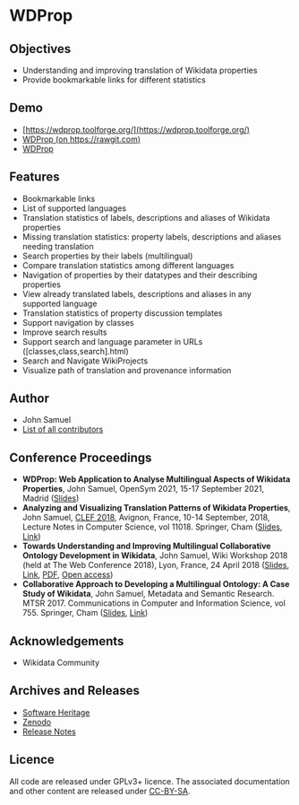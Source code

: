 # WDProp 

## Objectives
* Understanding and improving translation of Wikidata properties
* Provide bookmarkable links for different statistics

## Demo
* [https://wdprop.toolforge.org/](https://wdprop.toolforge.org/)
* [WDProp (on https://rawgit.com)](https://rawgit.com/johnsamuelwrites/wdprop/master/index.html)
* [WDProp](http://johnsamuel.info/wdprop/index.html)

## Features
* Bookmarkable links
* List of supported languages
* Translation statistics of labels, descriptions and aliases of Wikidata properties
* Missing translation statistics: property labels, descriptions and aliases needing translation
* Search properties by their labels (multilingual)
* Compare translation statistics among different languages
* Navigation of properties by their datatypes and their describing properties
* View already translated labels, descriptions and aliases in any supported language
* Translation statistics of property discussion templates
* Support navigation by classes
* Improve search results
* Support search and language parameter in URLs ([classes,class,search].html)
* Search and Navigate WikiProjects
* Visualize path of translation and provenance information

## Author
* John Samuel
* [List of all contributors](https://github.com/johnsamuelwrites/wdprop/graphs/contributors)

## Conference Proceedings
* **WDProp: Web Application to Analyse Multilingual Aspects of Wikidata Properties**, John Samuel, OpenSym 2021, 15-17 September 2021, Madrid ([Slides](https://figshare.com/articles/presentation/WDProp_Web_Application_to_Analyse_Multilingual_Aspects_of_Wikidata_Properties/16641502))
* **Analyzing and Visualizing Translation Patterns of Wikidata Properties**, John Samuel, [CLEF 2018](http://clef2018.clef-initiative.eu/index.php?page=Pages/accepted_papers.html"), Avignon, France, 10-14 September, 2018, Lecture Notes in Computer Science, vol 11018. Springer, Cham ([Slides](https://figshare.com/articles/presentation/Analyzing_and_Visualizing_Translation_Patterns_of_Wikidata_Properties/7067510), [Link](https://link.springer.com/chapter/10.1007%2F978-3-319-98932-7_12))
* **Towards Understanding and Improving Multilingual Collaborative Ontology Development in Wikidata**, John Samuel, Wiki Workshop 2018 (held at The Web Conference 2018), Lyon, France, 24 April 2018 ([Slides](https://figshare.com/articles/Towards_Understanding_and_Improving_Multilingual_Collaborative_Ontology_Development_in_Wikidata/6171080), [Link](http://wikiworkshop.org/2018/#papers), [PDF](http://wikiworkshop.org/2018/papers/wikiworkshop2018_paper_12.pdf), [Open access](https://doi.org/10.5281/zenodo.1219239))
* **Collaborative Approach to Developing a Multilingual Ontology: A Case Study of Wikidata**, John Samuel, Metadata and Semantic Research. MTSR 2017. Communications in Computer and Information Science, vol 755. Springer, Cham ([Slides](https://figshare.com/articles/journal_contribution/Towards_Understanding_and_Improving_Multilingual_Collaborative_Ontology_Development_in_Wikidata/6171080), [Link](https://link.springer.com/chapter/10.1007%2F978-3-319-70863-8_16))

## Acknowledgements
* Wikidata Community

## Archives and Releases
* [Software Heritage](https://archive.softwareheritage.org/browse/origin/https://github.com/johnsamuelwrites/wdprop/directory/)
* [Zenodo](https://doi.org/10.5281/zenodo.1174371)
* [Release Notes](RELEASE.md)

## Licence
All code are released under GPLv3+ licence. The associated documentation and other content are released under [CC-BY-SA](http://creativecommons.org/licenses/by-sa/4.0/).
